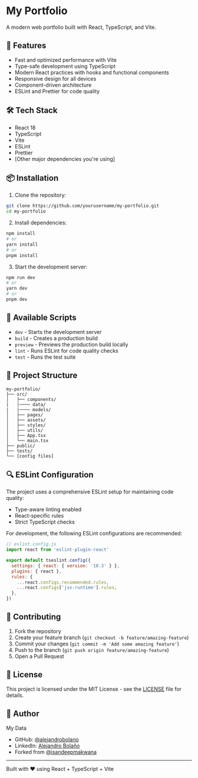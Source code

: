 # My Portfolio

A modern web portfolio built with React, TypeScript, and Vite.

## 🚀 Features

- Fast and optimized performance with Vite
- Type-safe development using TypeScript
- Modern React practices with hooks and functional components
- Responsive design for all devices
- Component-driven architecture
- ESLint and Prettier for code quality

## 🛠️ Tech Stack

- React 18
- TypeScript
- Vite
- ESLint
- Prettier
- [Other major dependencies you're using]

## 📦 Installation

1. Clone the repository:
```bash
git clone https://github.com/yourusername/my-portfolio.git
cd my-portfolio
```

2. Install dependencies:
```bash
npm install
# or
yarn install
# or
pnpm install
```

3. Start the development server:
```bash
npm run dev
# or
yarn dev
# or
pnpm dev
```

## 🔧 Available Scripts

- `dev` - Starts the development server
- `build` - Creates a production build
- `preview` - Previews the production build locally
- `lint` - Runs ESLint for code quality checks
- `test` - Runs the test suite

## 📁 Project Structure

```
my-portfolio/
├── src/
│   ├── components/
|   |──── data/
|   |──── models/
│   ├── pages/
│   ├── assets/
│   ├── styles/
│   ├── utils/
│   ├── App.tsx
│   └── main.tsx
├── public/
├── tests/
└── [config files]
```

## 🔍 ESLint Configuration

The project uses a comprehensive ESLint setup for maintaining code quality:

- Type-aware linting enabled
- React-specific rules
- Strict TypeScript checks

For development, the following ESLint configurations are recommended:

```js
// eslint.config.js
import react from 'eslint-plugin-react'

export default tseslint.config({
  settings: { react: { version: '18.3' } },
  plugins: { react },
  rules: {
    ...react.configs.recommended.rules,
    ...react.configs['jsx-runtime'].rules,
  },
})
```

## 🤝 Contributing

1. Fork the repository
2. Create your feature branch (`git checkout -b feature/amazing-feature`)
3. Commit your changes (`git commit -m 'Add some amazing feature'`)
4. Push to the branch (`git push origin feature/amazing-feature`)
5. Open a Pull Request

## 📝 License

This project is licensed under the MIT License - see the [LICENSE](LICENSE) file for details.

## 👤 Author

My Data
- GitHub: [@alejandrobolano](https://github.com/alejandrobolano/)
- LinkedIn: [Alejandro Bolaño](https://www.linkedin.com/in/alejandro-bolano/)
- Forked from [@isandeepmakwana](https://github.com/isandeepmakwana)

---

Built with ❤️ using React + TypeScript + Vite

